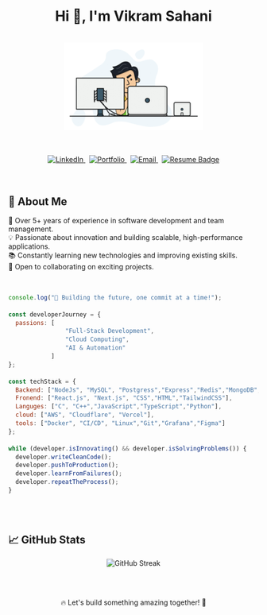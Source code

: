 <h1 align="center">Hi 👋, I'm Vikram Sahani</h1>


<p align="center">
  <br><img src="https://github.com/vikramsahani256/vikramsahani256/blob/main/hadder.gif" width="280px"><br> <br>
</p>

<br>

<div align="center">



<a href="https://www.linkedin.com/in/vikramsahani256" target="_blank">
  <img src="https://img.shields.io/badge/LinkedIn-0077B5?style=for-the-badge&logo=linkedin&logoColor=white" alt="LinkedIn">
</a>
&nbsp;
<a href="https://vikramsahani.com" target="_blank">
  <img src="https://img.shields.io/badge/Portfolio-000?style=for-the-badge&logo=firefox&logoColor=white" alt="Portfolio">
</a> &nbsp;
<a href="mailto:contact@vikramsahani.com">
  <img src="https://img.shields.io/badge/Email-D14836?style=for-the-badge&logo=gmail&logoColor=white" alt="Email">
</a> &nbsp;

<a href="https://resume.vikramsahani.com/" target="_blank">
    <img src="https://img.shields.io/badge/Resume-blue?style=for-the-badge&logo=read-the-docs" alt="Resume Badge">
</a>

</div>
<br><br>


## 🚀 About Me
 💼 Over 5+ years of experience in software development and team management. <br/>
 💡 Passionate about innovation and building scalable, high-performance applications. <br/>
 📚 Constantly learning new technologies and improving existing skills.  <br/>
 🤝 Open to collaborating on exciting projects.  <br/>
 
<br/>

```js
console.log("🚀 Building the future, one commit at a time!");

const developerJourney = {
  passions: [   
                "Full-Stack Development", 
                "Cloud Computing", 
                "AI & Automation"
            ]
};

const techStack = {
  Backend: ["NodeJs", "MySQL", "Postgress","Express","Redis","MongoDB","SQLite"],
  Fronend: ["React.js", "Next.js", "CSS","HTML","TailwindCSS"],
  Languges: ["C", "C++","JavaScript","TypeScript","Python"],
  cloud: ["AWS", "Cloudflare", "Vercel"],
  tools: ["Docker", "CI/CD", "Linux","Git","Grafana","Figma"]
};

while (developer.isInnovating() && developer.isSolvingProblems()) {
  developer.writeCleanCode();
  developer.pushToProduction();
  developer.learnFromFailures();
  developer.repeatTheProcess();
}
```

<br/>
<br/>

## 📈 GitHub Stats
<p align="center">
  <img src="https://github-readme-streak-stats.herokuapp.com/?user=vikramsahani256&layout=compact" alt="GitHub Streak"/>
</p>

<br/>
<br/>

<p align="center">
🔥 Let's build something amazing together! 🚀
</p>
